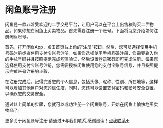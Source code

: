 # 闲鱼账号注册

闲鱼是一款非常受欢迎的二手交易平台，让用户可以在平台上出售和购买二手物品。如果你想在闲鱼上买卖物品，首先需要注册一个账号。下面将为您介绍如何注册闲鱼账号。

首先，打开闲鱼App，点击首页右上角的“注册”按钮。然后，您可以选择使用手机号码注册或者使用支付宝账号注册。如果您选择使用手机号码注册，您需要输入您的手机号码并且按照提示完成短信验证，然后设置登录密码即可完成注册。如果您选择使用支付宝账号注册，您需要授权闲鱼使用您的支付宝账号信息，并且按照提示完成账号注册的步骤。

在注册完成后，记得完善您的个人信息，包括头像、昵称、性别、所在地等，这样可以增加其他用户对您的信任度。同时，您还可以设置支付密码和账号安全设置，以确保您的交易安全。

通过以上简单的步骤，您就可以成功注册一个闲鱼账号，开始在闲鱼上愉快地买卖物品了。

更多关于闲鱼账号注册 请通过✈与我们联系,感谢阅读！[点我联系✈](https://in.G208.com)